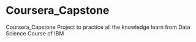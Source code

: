 # Coursera_Capstone
Coursera_Capstone Project to practice all the knowledge learn from Data Science Course of IBM
